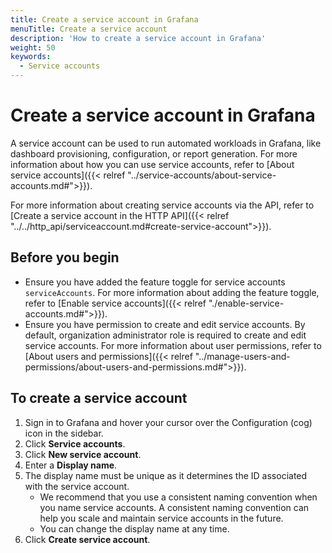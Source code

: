 ```yaml
---
title: Create a service account in Grafana
menuTitle: Create a service account
description: 'How to create a service account in Grafana'
weight: 50
keywords:
  - Service accounts
---
```


# Create a service account in Grafana

A service account can be used to run automated workloads in Grafana, like dashboard provisioning, configuration, or report generation. For more information about how you can use service accounts, refer to [About service accounts]({{< relref "../service-accounts/about-service-accounts.md#">}}).

For more information about creating service accounts via the API, refer to [Create a service account in the HTTP API]({{< relref "../../http_api/serviceaccount.md#create-service-account">}}).

## Before you begin

- Ensure you have added the feature toggle for service accounts `serviceAccounts`. For more information about adding the feature toggle, refer to [Enable service accounts]({{< relref "./enable-service-accounts.md#">}}).
- Ensure you have permission to create and edit service accounts. By default, organization administrator role is required to create and edit service accounts. For more information about user permissions, refer to [About users and permissions]({{< relref "../manage-users-and-permissions/about-users-and-permissions.md#">}}).

## To create a service account

1. Sign in to Grafana and hover your cursor over the Configuration (cog) icon in the sidebar.
1. Click **Service accounts**.
1. Click **New service account**.
1. Enter a **Display name**.
1. The display name must be unique as it determines the ID associated with the service account.
   - We recommend that you use a consistent naming convention when you name service accounts. A consistent naming convention can help you scale and maintain service accounts in the future.
   - You can change the display name at any time.
1. Click **Create service account**.
